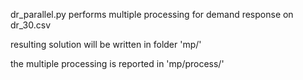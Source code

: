 dr_parallel.py performs multiple processing for demand response on dr_30.csv

resulting solution will be written in folder 'mp/'

the multiple processing is reported in 'mp/process/'
